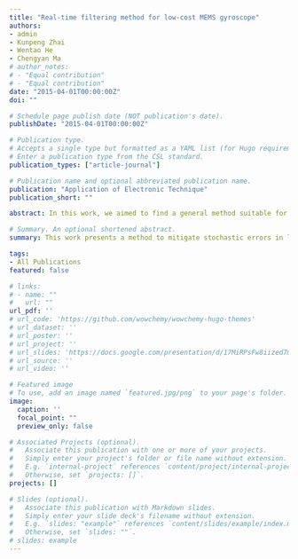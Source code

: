 ```yaml
---
title: "Real-time filtering method for low-cost MEMS gyroscope"
authors:
- admin
- Kunpeng Zhai
- Wentao He
- Chengyan Ma
# author_notes:
# - "Equal contribution"
# - "Equal contribution"
date: "2015-04-01T00:00:00Z"
doi: ""

# Schedule page publish date (NOT publication's date).
publishDate: "2015-04-01T00:00:00Z"

# Publication type.
# Accepts a single type but formatted as a YAML list (for Hugo requirements).
# Enter a publication type from the CSL standard.
publication_types: ["article-journal"]

# Publication name and optional abbreviated publication name.
publication: "Application of Electronic Technique"
publication_short: ""

abstract: In this work, we aimed to find a general method suitable for coping in real time with stochastic error  which  is  a main  feature of most of low  cost Micro Electro Mechanical Systems(MEMS) gyroscope. First of all, Allan variance was utilized to analyze the drift error of MEMS gyroscope. According to its characteristic, we  designed  a  real  time  average  estimate  algorithm  to  eliminate  gross  error.  Then,  the  least  square  algorithm was  applied  to  extrapolate  the  predicted  value  of  next  step  through  the  previous  output  values.  Based  on  the aforementioned works, we finally worked out a Kalman filter which efficiently reduces angle random walk and variance of output. This method can be applied to most of low cost MEMS gyros cope because the least square algorithm avoided the problem of being difficult to accurately model drift error. Testing results demonstrate that this  method  is  available  both  in  static  and  angular  rate  variation  situations.  After  filtering,  quite  a  bit  of improvement is obtained, part of constant drift rate was compensated; raw measurement variance is reduced by more than 99 percent; random walk also has been effectively removed from random drift error.

# Summary. An optional shortened abstract.
summary: This work presents a method to mitigate stochastic errors in low-cost MEMS gyroscopes using Allan variance analysis, real-time averaging, least square extrapolation, and a Kalman filter. The method effectively reduces errors, compensates for constant drift, and minimizes measurement variance, making it suitable for various MEMS gyroscopes in static and dynamic scenarios.

tags:
- All Publications
featured: false

# links:
# - name: ""
#   url: ""
url_pdf: ''
# url_code: 'https://github.com/wowchemy/wowchemy-hugo-themes'
# url_dataset: ''
# url_poster: ''
# url_project: ''
# url_slides: 'https://docs.google.com/presentation/d/17MiRPsFw8iized7m4K3Ad8J7KvCzSgLO/edit?usp=sharing&ouid=109493805994328969677&rtpof=true&sd=true'
# url_source: ''
# url_video: ''

# Featured image
# To use, add an image named `featured.jpg/png` to your page's folder. 
image:
  caption: ''
  focal_point: ""
  preview_only: false

# Associated Projects (optional).
#   Associate this publication with one or more of your projects.
#   Simply enter your project's folder or file name without extension.
#   E.g. `internal-project` references `content/project/internal-project/index.md`.
#   Otherwise, set `projects: []`.
projects: []

# Slides (optional).
#   Associate this publication with Markdown slides.
#   Simply enter your slide deck's filename without extension.
#   E.g. `slides: "example"` references `content/slides/example/index.md`.
#   Otherwise, set `slides: ""`.
# slides: example
---
```

